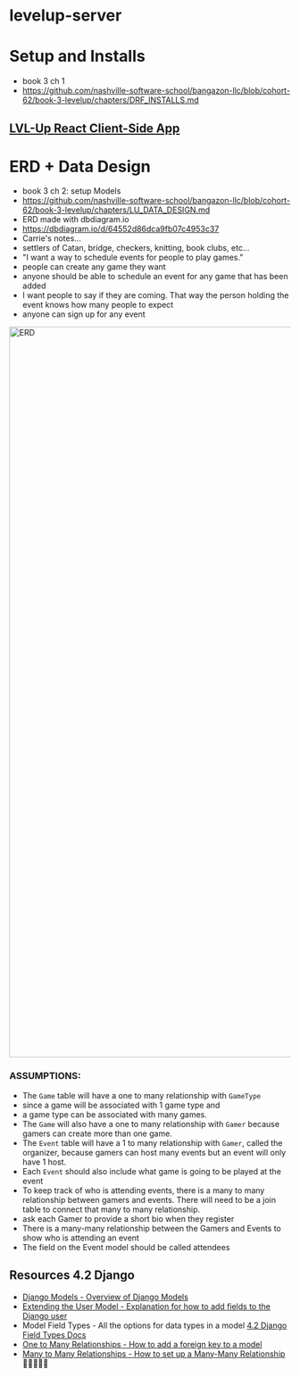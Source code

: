# levelup-server

# Setup and Installs
- book 3 ch 1
- https://github.com/nashville-software-school/bangazon-llc/blob/cohort-62/book-3-levelup/chapters/DRF_INSTALLS.md 

## [LVL-Up React Client-Side App](https://github.com/AngieMGonzalez/lvl-up-client)

# ERD + Data Design
- book 3 ch 2: setup Models
- https://github.com/nashville-software-school/bangazon-llc/blob/cohort-62/book-3-levelup/chapters/LU_DATA_DESIGN.md
- ERD made with dbdiagram.io
- https://dbdiagram.io/d/64552d86dca9fb07c4953c37
- Carrie's notes...
- settlers of Catan, bridge, checkers, knitting, book clubs, etc...
- "I want a way to schedule events for people to play games."
- people can create any game they want
- anyone should be able to schedule an event for any game that has been added
-  I want people to say if they are coming. That way the person holding the event knows how many people to expect
- anyone can sign up for any event

<img width="1310" alt="ERD" src="https://user-images.githubusercontent.com/114124374/236859613-a496fbd0-fb9d-46b8-9789-82f8e145984b.png">

### ASSUMPTIONS: 
- The `Game` table will have a one to many relationship with `GameType`
- since a game will be associated with 1 game type and
- a game type can be associated with many games.
- The `Game` will also have a one to many relationship with `Gamer` because gamers can create more than one game.
- The `Event` table will have a 1 to many relationship with `Gamer`, called the organizer, because gamers can host many events but an event will only have 1 host.
- Each `Event` should also include what game is going to be played at the event
- To keep track of who is attending events, there is a many to many relationship between gamers and events. There will need to be a join table to connect that many to many relationship.
- ask each Gamer to provide a short bio when they register
- There is a many-many relationship between the Gamers and Events to show who is attending an event
- The field on the Event model should be called attendees

## Resources 4.2 Django
- [Django Models - Overview of Django Models](https://docs.djangoproject.com/en/4.2/topics/db/models/)
- [Extending the User Model - Explanation for how to add fields to the Django user](https://docs.djangoproject.com/en/4.2/topics/auth/customizing/#extending-the-existing-user-model)
- Model Field Types - All the options for data types in a model [4.2 Django Field Types Docs](https://docs.djangoproject.com/en/4.2/ref/models/fields/#field-types)
- [One to Many Relationships - How to add a foreign key to a model](https://docs.djangoproject.com/en/4.2/topics/db/models/#many-to-one-relationships)
- [Many to Many Relationships - How to set up a Many-Many Relationship](https://www.sankalpjonna.com/learn-django/the-right-way-to-use-a-manytomanyfield-in-django) 🌭🌭🌭🌭🌭
